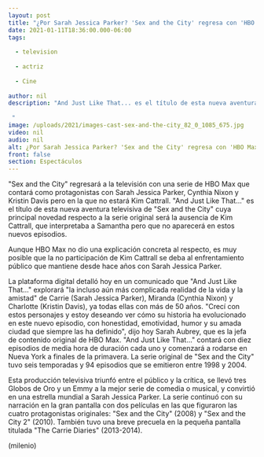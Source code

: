 ```yaml
---
layout: post
title: "¿Por Sarah Jessica Parker? 'Sex and the City' regresa con 'HBO Max' sin Kim Cattrall (Samantha)"
date: 2021-01-11T18:36:00.000-06:00
tags:
  
  - television
  
  - actriz
  
  - Cine
  
author: nil
description: "And Just Like That... es el título de esta nueva aventura televisiva de Sex and the City cuya principal novedad respecto a la serie original será la ausencia de Kim Cattrall, que interpretaba a Samantha.   "
image: /uploads/2021/images-cast-sex-and-the-city_82_0_1085_675.jpg
video: nil
audio: nil
alt: ¿Por Sarah Jessica Parker? 'Sex and the City' regresa con 'HBO Max' sin Kim Cattrall (Samantha)
front: false
section: Espectáculos
---
```


"Sex and the City" regresará a la televisión con una serie de HBO Max que contará como protagonistas con Sarah Jessica Parker, Cynthia Nixon y Kristin Davis pero en la que no estará Kim Cattrall. "And Just Like That..." es el título de esta nueva aventura televisiva de "Sex and the City" cuya principal novedad respecto a la serie original será la ausencia de Kim Cattrall, que interpretaba a Samantha pero que no aparecerá en estos nuevos episodios.

Aunque HBO Max no dio una explicación concreta al respecto, es muy posible que la no participación de Kim Cattrall se deba al enfrentamiento público que mantiene desde hace años con Sarah Jessica Parker. 

La plataforma digital detalló hoy en un comunicado que "And Just Like That..." explorará "la incluso aún más complicada realidad de la vida y la amistad" de Carrie (Sarah Jessica Parker), Miranda (Cynthia Nixon) y Charlotte (Kristin Davis), ya todas ellas con más de 50 años. "Crecí con estos personajes y estoy deseando ver cómo su historia ha evolucionado en este nuevo episodio, con honestidad, emotividad, humor y su amada ciudad que siempre las ha definido", dijo hoy Sarah Aubrey, que es la jefa de contenido original de HBO Max. "And Just Like That..." contará con diez episodios de media hora de duración cada uno y comenzará a rodarse en Nueva York a finales de la primavera. La serie original de "Sex and the City" tuvo seis temporadas y 94 episodios que se emitieron entre 1998 y 2004. 

Esta producción televisiva triunfó entre el público y la crítica, se llevó tres Globos de Oro y un Emmy a la mejor serie de comedia o musical, y convirtió en una estrella mundial a Sarah Jessica Parker. La serie continuó con su narración en la gran pantalla con dos películas en las que figuraron las cuatro protagonistas originales: "Sex and the City" (2008) y "Sex and the City 2" (2010). También tuvo una breve precuela en la pequeña pantalla titulada "The Carrie Diaries" (2013-2014). 

(milenio)